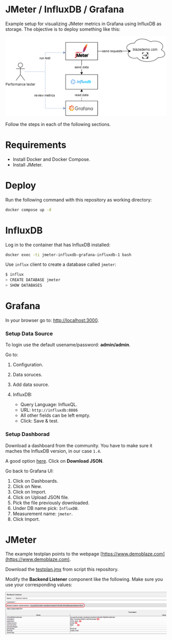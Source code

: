 # JMeter / InfluxDB / Grafana
Example setup for visualizing JMeter metrics in Grafana using InfluxDB as storage. The objective is to deploy something like this:

![deployment-diagram](./deployment-diagram.png)

Follow the steps in each of the following sections.

# Requirements

- Install Docker and Docker Compose.
- Install JMeter.

# Deploy

Run the following command with this repository as working directory:
```bash
docker compose up -d
```

# InfluxDB

Log in to the container that has InfluxDB installed:

```bash
docker exec -ti jmeter-influxdb-grafana-influxdb-1 bash
```

Use `influx` client to create a database called `jmeter`:

```bash
$ influx
> CREATE DATABASE jmeter
> SHOW DATABASES
```

# Grafana

In your browser go to: [http://localhost:3000](http://localhost:3000).

### Setup Data Source
To login use the default usename/password: **admin/admin**.

Go to:

1. Configuration.
2. Data soruces.
3. Add data source.
4. InfluxDB:

   - Query Language: InfluxQL.
   - URL: `http://influxdb:8086`
   - All other fields can be left empty.
   - Click: Save & test.

### Setup Dashborad

Download a dashboard from the community. You have to make sure it maches the InfluxDB version,
in our case `1.4`.

A good option [here](https://grafana.com/grafana/dashboards/5496-apache-jmeter-dashboard-by-ubikloadpack/).
Click on **Download JSON**.

Go back to Grafana UI:

1. Click on Dashboards.
2. Click on New.
3. Click on Import.
4. Click on Upload JSON file.
5. Pick the file previously downloaded.
6. Under DB name pick: `InfluxDB`.
7. Measurement name: `jmeter`.
7. Click Import.

# JMeter

The example testplan points to the webpage [https://www.demoblaze.com](https://www.demoblaze.com).

Download the [testplan.jmx](./testplan.jmx) from script this repository.

Modify the **Backend Listener** component like the following. Make sure you use your corresponding values:

![influxdb-backendlister](./influxdb-backendlistener.png)

